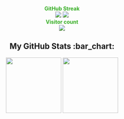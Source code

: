 <p align="center" style= " color : 35ad23; font-weight: bold;" >
    GitHub Streak <br>
    <img src="https://github-readme-streak-stats.herokuapp.com?user=Greenizim&theme=hacker" />
    <ahref="http://www.github.com/Greenizim"><img src="https://activity-graph.herokuapp.com/graph?username=Greenizim&bg_color=1c1917&color=35ad23&line=35ad23&point=ffffff&area_color=1c1917&area=true&hide_border=true&custom_title=Green%27s%20Commits%20Graph" /></a>
   <br>Visitor count<br>
    <img src="https://profile-counter.glitch.me/Greenizim/count.svg" />
</p>
<h2 align="center">My GitHub Stats :bar_chart:</h2>
<p align="center">
  <img src="https://github-readme-stats.vercel.app/api?username=greenizim&show_icons=true&theme=tokyonight" height="150">
  <img src="https://github-readme-stats.vercel.app/api/top-langs/?username=greenizim&layout=compact&theme=tokyonight" height="150">
  
</p>
